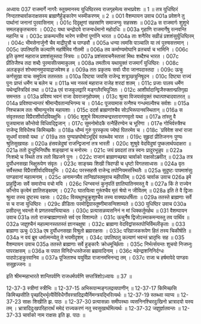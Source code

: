 अध्यायः 037
राजमार्गे नागरैः स्तूयमानस्य युधिष्ठिरस्य राजगृहमेत्य सभाप्रवेशः ॥ 1 ॥ तत्र युधिष्ठिरं निन्दतश्चार्वाकराक्षसस्य ब्राह्मणैर्हुङ्कारेण भस्मीकरणम् ॥ 2 ॥
001	वैशम्पायन उवाच 
001a	प्रवेशने तु पार्थानां जनानां पुरवासिनाम् ।
001c	दिदृक्षूणां सहस्राणि समाजग्मुः सहस्रशः ॥
002a	स राजमार्गः शुशुभे समलङ्कृतचत्वरः ।
002c	यथा चन्द्रोदये राजन्वर्धमानो महोदधिः ॥
003a	गृहाणि राजमार्गेषु रत्नवन्ति महान्ति च ।
003c	प्राकम्पन्तीव भारेण स्त्रीणां पूर्णानि भारत ॥
004a	ताः शनैरिव सव्रीडं प्रशशंसुर्युधिष्ठिरम् ।
004c	भीमसेनार्जुनौ चैव माद्रीपुत्रौ च पाण्डवौ ॥
005a	धन्या त्वमसि पाञ्चालि या त्वं पुरुषसत्तमान् ।
005c	उपतिष्ठसि कल्याणि महर्षिमिव गौतमी ॥
006a	तव कर्माण्यमोघानि व्रतचर्या च भामिनि ।
006c	इति कृष्णां महाराज प्रशशंसुस्तदा स्त्रियः ॥
007a	प्रशंसावचनैस्तासां मिथः शब्दैश्च भारत ।
007c	प्रीतिजैश्च तदा शब्दैः पुरमासीत्समाकुलम् ॥
008a	तमतीत्य यथायुक्तं राजमार्गं युधिष्ठिरः ।
008c	अलङ्कृतं शोभमानमुपायाद्राजवेश्म ह ॥
009a	ततः प्रकृतयः सर्वाः पौरा जानपदास्तदा ।
009c	ऊचुः कर्णसुखा वाचः समुपेत्य ततस्ततः ॥
010a	दिष्ट्या जयसि राजेन्द्र शत्रूञ्छत्रुनिषूदन ।
010c	दिष्ट्या राज्यं पुनः प्राप्तं धर्मेण च बलेन च ॥
011a	भव नस्त्वं महाराज राजेह शरदां शतम् ।
011c	प्रजाः पालय धर्मेण यथेन्द्रस्त्रिदिवं तथा ॥
012a	एवं राजकुलद्वारि मङ्गलैरभिपूजितः ।
012c	आशीर्वादान्द्विजैरुक्तान्प्रतिगृह्य समन्ततः ॥
013a	प्रविश्य भवनं राजा देवराजगृहोपमम् ।
013c	श्रुत्वा विजयसंयुक्तं रथात्पश्चादवातरत् ॥
014a	प्रविश्याभ्यन्तरं श्रीमान्दैवतान्यभिगम्य च ।
014c	पूजयामास रत्नैश्च गन्धमाल्यैश्च सर्वशः ॥
015a	निश्चक्राम ततः श्रीमान्पुनरेव महायशाः ।
015c	ददर्श ब्राह्मणांश्चैव सोऽभिरूपानवस्थितान् ॥
016a	स संवृतस्तदा विप्रैराशीर्वादविवक्षुभिः ।
016c	शुशुभे विमलश्चन्द्रस्तारागणवृतो यथा ॥
017a	तांस्तु वै पूजयामास कौन्तेयो विधिवद्द्विजान् ।
017c	सुमनोमोदकै रत्नैर्हिरण्येन च भूरिणा ।
017e	गोभिर्वस्त्रैश्च राजेन्द्र विविधैश्च किमिच्छकैः ॥
018a	धौम्यं गुरुं पुरस्कृत्य ज्येष्ठं पितरमेव च ।
018c	`प्रविवेश सभां राजा सुधर्मां वासवो यथा ॥'
019a	ततः पुण्याहघोषोऽभूद्दिवं स्तब्ध्वेव भारत ।
019c	सुहृदां प्रीतिजननः पुण्यः श्रुतिसुखावहः ॥
020a	हंसवन्नेदुषां राजन्द्विजानां तत्र भारती ।
020c	शुश्रुवे वेदविदुषां पुष्कलार्थपदाक्षरा ॥
021a	ततो दुन्दुभिनिर्घोषः शङ्खानां च मनोरमः ।
021c	जयं प्रवदतां तत्र स्वनः प्रादुरभून्नृप ॥
022a	निःशब्दे च स्थिते तत्र ततो विप्रजने पुनः ।
022c	राजानं ब्राह्मणच्छद्मा चार्वाको राक्षसोऽब्रवीत् ॥
023a	तत्र दुर्योधनसखा भिक्षुरूपेण संवृतः ।
023c	साङ्ख्यः शिखी त्रिदण्डी च धृष्टो विगतसाध्वसः ॥
024a	वृतः सर्वैस्तथा विप्रैराशीर्वादविवक्षुभिः ।
024c	परस्सहस्रै राजेन्द्र तपोनियमसंस्थितैः ॥
025a	सुदुष्टः पापमाशंसुः पाण्डवानां महात्मनाम् ।
025c	अनामन्त्र्यैव तान्विप्रांस्तमुवाच महीपतिम् ॥
026	चार्वाक उवाच 
026a	इमे प्राहुर्द्विजाः सर्वे समारोप्य वचो मयि ।
026c	धिग्भवन्तं कुनृपतिं ज्ञातिघातिनमस्तु वै ॥
027a	किं ते राज्येन कौन्तेय कृत्वेमं ज्ञातिसङ्क्षयम् ।
027c	घातयित्वा गुरूंश्चैव मृतं श्रेयो न जीवितम् ॥
028a	इति ते वै द्विजाः श्रुत्वा तस्य दुष्टस्य रक्षसः ।
028c	विव्यथुश्चुक्रुशुश्चैव तस्य वाक्यप्रधर्षिताः ॥
029a	ततस्ते ब्राह्मणाः सर्वे स च राजा युधिष्ठिरः ।
029c	व्रीडिताः परमोद्विग्रास्तूष्णीमासन्विशाम्पते ॥
030	युधिष्ठिर उवाच 
030a	प्रसीदन्तु भवन्तो मे प्रणतस्याभियाचतः ।
030c	प्रत्यासन्नव्यसनिनं न मां धिक्कर्तुमर्हथ ॥
031	वैशम्पायन उवाच 
031a	ततो राजन्ब्राह्माणास्ते सर्व एव विशाम्पते ।
031c	ऊचुर्नैष द्विजोऽस्माकमन्यस्तु तव पार्थिव ॥
032a	जज्ञुश्चैनं महात्मानस्ततस्तं ज्ञानचक्षुषा ।
032c	ब्राह्मणा वेदविद्वांसस्तपोभिर्विमलीकृताः ॥
033	ब्राह्मणा ऊचुः 
033a	एष दुर्योधनसखा विश्रुतो ब्रह्मराक्षसः ।
033c	परिव्राजकरूपेण हितं तस्य चिकीर्षति ॥
034a	न वयं ब्रूम धर्मात्मन्व्येतु ते भयमीदृशम् ।
034c	उपतिष्ठतु कल्याणं भवन्तं भ्रातृभिः सह ॥
035	वैशम्पायन उवाच 
035a	ततस्ते ब्राह्मणाः सर्वे हुङ्कारैः क्रोधमूर्च्छिताः ।
035c	निर्भर्त्सयन्तः शुचयो निजघ्नुः पापराक्षसम् ॥
036a	स पपात विनिर्दग्धस्तेजसा ब्रह्मवादिनाम् ।
036c	महेन्द्राशनिनिर्दग्धः पादपोऽङ्कुरवानिव ॥
037a	पूजिताश्च ययुर्विप्रा राजानमभिनन्द्य तम् ।
037c	राजा च हर्षमापेदे पाण्डवः ससुहृज्जनः ॥ 

इति श्रीमन्महाभारते शान्तिपर्वणि राजधर्मपर्वणि सप्तत्रिंशोऽध्यायः ॥ 37 ॥

12-37-3 स्त्रीणां स्त्रीभिः ॥ 12-37-15 अभिरूपान्मङ्गलद्रव्यपाणीन् ॥ 12-37-17 किमिच्छसि किमिच्छसीति पृच्छद्भिर्भृत्यैर्विविधैर्गोवस्त्रादिद्रव्यैर्निमन्त्रयद्भिरित्यर्थः ॥ 12-37-19 स्तब्ध्वा व्याप्य ॥ 12-37-23 साक्षः शिखीति झ. पाठः ॥ 12-37-30 प्रत्यासन्नाः समीपस्थाः व्यसनिनश्चिरदुःखिनो भ्रात्रादयो यस्य तम् । भ्रात्रादिदुःखपरिहारार्थं ममेदं राज्यकरणं नतु स्वसुखार्थमित्यर्थः ॥ 12-37-32 जज्ञुर्ज्ञातवन्तः ॥ 12-37-33 चार्वाको नाम राक्षसः इति झ. पाठः ॥
